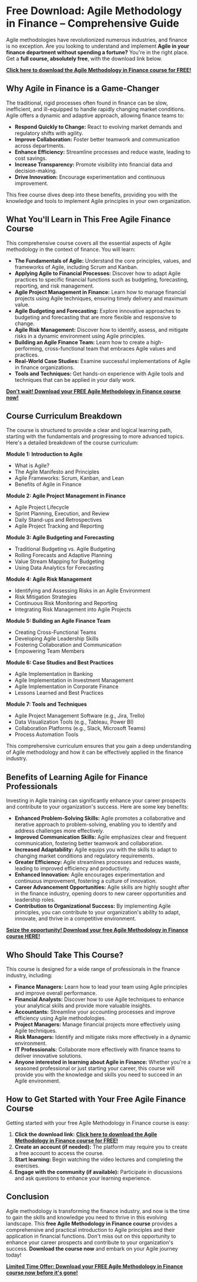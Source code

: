 # Free Download: Agile Methodology in Finance – Comprehensive Guide

Agile methodologies have revolutionized numerous industries, and finance is no exception. Are you looking to understand and implement **Agile in your finance department without spending a fortune?** You're in the right place. Get a **full course, absolutely free**, with the download link below.

[**Click here to download the Agile Methodology in Finance course for FREE!**](https://udemywork.com/agile-methodology-in-finance)

## Why Agile in Finance is a Game-Changer

The traditional, rigid processes often found in finance can be slow, inefficient, and ill-equipped to handle rapidly changing market conditions. Agile offers a dynamic and adaptive approach, allowing finance teams to:

*   **Respond Quickly to Change:** React to evolving market demands and regulatory shifts with agility.
*   **Improve Collaboration:** Foster better teamwork and communication across departments.
*   **Enhance Efficiency:** Streamline processes and reduce waste, leading to cost savings.
*   **Increase Transparency:** Promote visibility into financial data and decision-making.
*   **Drive Innovation:** Encourage experimentation and continuous improvement.

This free course dives deep into these benefits, providing you with the knowledge and tools to implement Agile principles in your own organization.

## What You'll Learn in This Free Agile Finance Course

This comprehensive course covers all the essential aspects of Agile methodology in the context of finance. You will learn:

*   **The Fundamentals of Agile:** Understand the core principles, values, and frameworks of Agile, including Scrum and Kanban.
*   **Applying Agile to Financial Processes:** Discover how to adapt Agile practices to specific financial functions such as budgeting, forecasting, reporting, and risk management.
*   **Agile Project Management in Finance:** Learn how to manage financial projects using Agile techniques, ensuring timely delivery and maximum value.
*   **Agile Budgeting and Forecasting:** Explore innovative approaches to budgeting and forecasting that are more flexible and responsive to change.
*   **Agile Risk Management:** Discover how to identify, assess, and mitigate risks in a dynamic environment using Agile principles.
*   **Building an Agile Finance Team:** Learn how to create a high-performing, cross-functional team that embraces Agile values and practices.
*   **Real-World Case Studies:** Examine successful implementations of Agile in finance organizations.
*   **Tools and Techniques:** Get hands-on experience with Agile tools and techniques that can be applied in your daily work.

[**Don't wait! Download your FREE Agile Methodology in Finance course now!**](https://udemywork.com/agile-methodology-in-finance)

## Course Curriculum Breakdown

The course is structured to provide a clear and logical learning path, starting with the fundamentals and progressing to more advanced topics. Here's a detailed breakdown of the course curriculum:

**Module 1: Introduction to Agile**

*   What is Agile?
*   The Agile Manifesto and Principles
*   Agile Frameworks: Scrum, Kanban, and Lean
*   Benefits of Agile in Finance

**Module 2: Agile Project Management in Finance**

*   Agile Project Lifecycle
*   Sprint Planning, Execution, and Review
*   Daily Stand-ups and Retrospectives
*   Agile Project Tracking and Reporting

**Module 3: Agile Budgeting and Forecasting**

*   Traditional Budgeting vs. Agile Budgeting
*   Rolling Forecasts and Adaptive Planning
*   Value Stream Mapping for Budgeting
*   Using Data Analytics for Forecasting

**Module 4: Agile Risk Management**

*   Identifying and Assessing Risks in an Agile Environment
*   Risk Mitigation Strategies
*   Continuous Risk Monitoring and Reporting
*   Integrating Risk Management into Agile Projects

**Module 5: Building an Agile Finance Team**

*   Creating Cross-Functional Teams
*   Developing Agile Leadership Skills
*   Fostering Collaboration and Communication
*   Empowering Team Members

**Module 6: Case Studies and Best Practices**

*   Agile Implementation in Banking
*   Agile Implementation in Investment Management
*   Agile Implementation in Corporate Finance
*   Lessons Learned and Best Practices

**Module 7: Tools and Techniques**

*   Agile Project Management Software (e.g., Jira, Trello)
*   Data Visualization Tools (e.g., Tableau, Power BI)
*   Collaboration Platforms (e.g., Slack, Microsoft Teams)
*   Process Automation Tools

This comprehensive curriculum ensures that you gain a deep understanding of Agile methodology and how it can be effectively applied in the finance industry.

## Benefits of Learning Agile for Finance Professionals

Investing in Agile training can significantly enhance your career prospects and contribute to your organization's success. Here are some key benefits:

*   **Enhanced Problem-Solving Skills:** Agile promotes a collaborative and iterative approach to problem-solving, enabling you to identify and address challenges more effectively.
*   **Improved Communication Skills:** Agile emphasizes clear and frequent communication, fostering better teamwork and collaboration.
*   **Increased Adaptability:** Agile equips you with the skills to adapt to changing market conditions and regulatory requirements.
*   **Greater Efficiency:** Agile streamlines processes and reduces waste, leading to improved efficiency and productivity.
*   **Enhanced Innovation:** Agile encourages experimentation and continuous improvement, fostering a culture of innovation.
*   **Career Advancement Opportunities:** Agile skills are highly sought after in the finance industry, opening doors to new career opportunities and leadership roles.
*   **Contribution to Organizational Success:** By implementing Agile principles, you can contribute to your organization's ability to adapt, innovate, and thrive in a competitive environment.

[**Seize the opportunity! Download your free Agile Methodology in Finance course HERE!**](https://udemywork.com/agile-methodology-in-finance)

## Who Should Take This Course?

This course is designed for a wide range of professionals in the finance industry, including:

*   **Finance Managers:** Learn how to lead your team using Agile principles and improve overall performance.
*   **Financial Analysts:** Discover how to use Agile techniques to enhance your analytical skills and provide more valuable insights.
*   **Accountants:** Streamline your accounting processes and improve efficiency using Agile methodologies.
*   **Project Managers:** Manage financial projects more effectively using Agile techniques.
*   **Risk Managers:** Identify and mitigate risks more effectively in a dynamic environment.
*   **IT Professionals:** Collaborate more effectively with finance teams to deliver innovative solutions.
*   **Anyone interested in learning about Agile in Finance:** Whether you're a seasoned professional or just starting your career, this course will provide you with the knowledge and skills you need to succeed in an Agile environment.

## How to Get Started with Your Free Agile Finance Course

Getting started with your free Agile Methodology in Finance course is easy:

1.  **Click the download link:** [**Click here to download the Agile Methodology in Finance course for FREE!**](https://udemywork.com/agile-methodology-in-finance)
2.  **Create an account (if needed):** The platform may require you to create a free account to access the course.
3.  **Start learning:** Begin watching the video lectures and completing the exercises.
4.  **Engage with the community (if available):** Participate in discussions and ask questions to enhance your learning experience.

## Conclusion

Agile methodology is transforming the finance industry, and now is the time to gain the skills and knowledge you need to thrive in this evolving landscape. This **free Agile Methodology in Finance course** provides a comprehensive and practical introduction to Agile principles and their application in financial functions. Don't miss out on this opportunity to enhance your career prospects and contribute to your organization's success. **Download the course now** and embark on your Agile journey today!

[**Limited Time Offer: Download your FREE Agile Methodology in Finance course now before it's gone!**](https://udemywork.com/agile-methodology-in-finance)
